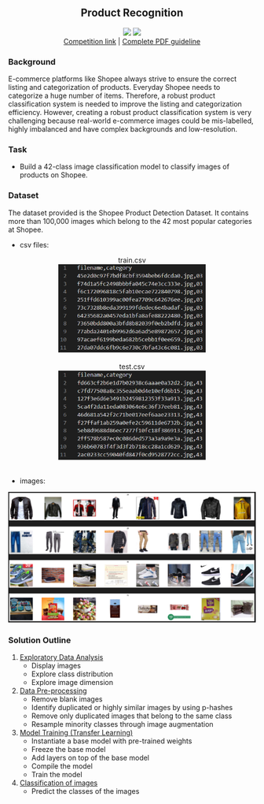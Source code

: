 <div align="center">
  <h2 align="center">Product Recognition</h2>
  <img src="https://img.shields.io/badge/Image%20Classification-orange"/>
  <img src="https://img.shields.io/badge/Transfer%20Learning-success"/>
  <br>
  <a href="https://www.kaggle.com/c/shopee-product-detection-student">Competition link</a> | 
  <a href="Guidelines.pdf">Complete PDF guideline</a>
</div>

<h3>Background</h3>
E-commerce platforms like Shopee always strive to ensure the correct listing and categorization of products. Everyday Shopee needs to categorize a huge number of items. Therefore, a robust product classification system is needed to improve the listing and categorization efficiency. However, creating a robust product classification system is very challenging because real-world e-commerce images could be mis-labelled, highly imbalanced and have complex backgrounds and low-resolution.

<h3>Task</h3>

<ul>
<li>Build a 42-class image classification model to classify images of products on Shopee.
</li>
</ul>

<h3>Dataset</h3>

The dataset provided is the Shopee Product Detection Dataset. It contains more than 100,000 images which belong to the 42 most popular categories at Shopee.

* csv files:
<div align="center">
  train.csv
  <br><img src="images/train.png" alt="train" width="300">
</div>
<br>
<div align="center">
  test.csv
  <br><img src="images/test.png" alt="test" width="300">
</div>
<br>

* images:
<div align="center">
  <img src="images/images.png" alt="images">
</div>

<h3>Solution Outline</h3>

<ol>
    <li>
      <a href="ExploratoryDataAnalysis.ipynb">Exploratory Data Analysis</a>
      <ul>
        <li>Display images</li>
        <li>Explore class distribution</li>
        <li>Explore image dimension</li>
      </ul>
    </li>
    <li>
      <a href="Preprocessing.ipynb">Data Pre-processing</a>
      <ul>
        <li>Remove blank images</li>
        <li>Identify duplicated or highly similar images by using p-hashes</li>
        <li>Remove only duplicated images that belong to the same class</li>
        <li>Resample minority classes through image augmentation</li>
      </ul>
    </li>
      <li>
      <a href="Training.ipynb">Model Training (Transfer Learning)</a>
      <ul>
        <li>Instantiate a base model with pre-trained weights</li>
        <li>Freeze the base model</li>
        <li>Add layers on top of the base model</li>
        <li>Compile the model</li>
        <li>Train the model</li>
      </ul>
    </li>
    <li>
      <a href="Classification.ipynb">Classification of images</a>
      <ul>
        <li>Predict the classes of the images</li>
      </ul>
    </li>
</ol>